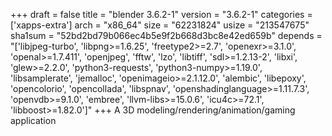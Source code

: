 +++
draft = false
title = "blender 3.6.2-1"
version = "3.6.2-1"
categories = ['xapps-extra']
arch = "x86_64"
size = "62231824"
usize = "213547675"
sha1sum = "52bd2bd79b066ec4b5e9f2b668d3bc8e42ed659b"
depends = "['libjpeg-turbo', 'libpng>=1.6.25', 'freetype2>=2.7', 'openexr>=3.1.0', 'openal>=1.7.411', 'openjpeg', 'fftw', 'lzo', 'libtiff', 'sdl>=1.2.13-2', 'libxi', 'glew>=2.2.0', 'python3-requests', 'python3-numpy>=1.19.0', 'libsamplerate', 'jemalloc', 'openimageio>=2.1.12.0', 'alembic', 'libepoxy', 'opencolorio', 'opencollada', 'libspnav', 'openshadinglanguage>=1.11.7.3', 'openvdb>=9.1.0', 'embree', 'llvm-libs>=15.0.6', 'icu4c>=72.1', 'libboost>=1.82.0']"
+++
A 3D modeling/rendering/animation/gaming application